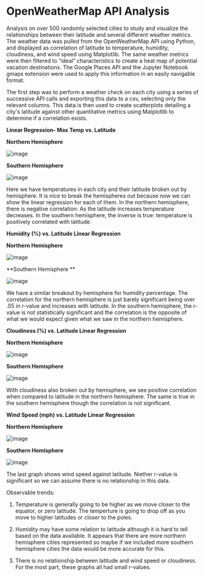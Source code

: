 # OpenWeatherMap API Analysis

Analysis on over 500 randomly selected cities to study and visualize the relationships between their latitude and several different weather metrics. The weather data was pulled from the OpenWeatherMap API using Python, and displayed as correlation of latitude to temperature, humidity, cloudiness, and wind speed using Matplotlib. The same weather metrics were then filtered to “ideal” characteristics to create a heat map of potential vacation destinations. The Google Places API and the Jupyter Notebook gmaps extension were used to apply this information in an easily navigable format.

The first step was to perform a weather check on each city using a series of successive API calls and exporting this data to a csv, selecting only the relevant columns. This data is then used to create scatterplots detailing a city's latitude against other quantitative metrics using Matplotlib to determine if a correlation exists.

**Linear Regression- Max Temp vs. Latitude**

**Northern Hemisphere**

![image](https://user-images.githubusercontent.com/68552052/109753133-502fd900-7ba7-11eb-96af-d68b6beb9b04.png)

**Southern Hemisphere**

![image](https://user-images.githubusercontent.com/68552052/109753180-66d63000-7ba7-11eb-8c02-1fcd8d0c8ddb.png)

Here we have temperatures in each city and their latitude broken out by hemisphere. It is nice to break the hemispheres out because now we can show the linear regression for each of them. In the northern hemisphere, there is negative correlation: As the latitude increases temperature decreases. In the southern hemisphere, the inverse is true: temperature is positively correlated with latitude.

**Humidity (%) vs. Latitude Linear Regression**

**Northern Hemisphere**

![image](https://user-images.githubusercontent.com/68552052/109753301-a13fcd00-7ba7-11eb-9f76-4d62cef554bb.png)

**Southern Hemisphere **

![image](https://user-images.githubusercontent.com/68552052/109753327-abfa6200-7ba7-11eb-9bd5-e55cab916a20.png)

We have a similar breakout by hemisphere for humidity percentage. The correlation for the northern hemisphere is just barely significant being over .05 in r-value and increases with latitude. In the southern hemisphere, the r-value is not statistically significant and the correlation is the opposite of what we would expect given what we saw in the northern hemisphere.

**Cloudiness (%) vs. Latitude Linear Regression**

**Northern Hemisphere**

![image](https://user-images.githubusercontent.com/68552052/109753922-b5d09500-7ba8-11eb-96db-4ab515ece021.png)

**Southern Hemisphere**

![image](https://user-images.githubusercontent.com/68552052/109753948-c254ed80-7ba8-11eb-90f2-12125f90be46.png)

With cloudiness also broken out by hemisphere, we see positive correlation when compared to latitude in the northern hemisphere. The same is true in the southern hemisphere though the correlation is not significant.

**Wind Speed (mph) vs. Latitude Linear Regression**

**Northern Hemisphere**

![image](https://user-images.githubusercontent.com/68552052/109753994-d862ae00-7ba8-11eb-97cb-7154c979bac1.png)

**Southern Hemisphere**

![image](https://user-images.githubusercontent.com/68552052/109754007-e31d4300-7ba8-11eb-8268-cfa42fb84e6d.png)

The last graph shows wind speed against latitude. Niether r-value is significant so we can assume there is no relationship in this data.

Observable trends:

1) Temperature is generally going to be higher as we move closer to the equator, or zero latitude. The temperture is going to drop off as you move to higher latitudes or closer to the poles.

2) Humidity may have some relation to latitude although it is hard to tell based on the data available. It appears that there are more northern hemisphere cities represented so maybe if we included more southern hemisphere cities the data would be more accurate for this.

3) There is no relationship between latitude and wind speed or cloudiness. For the most part, these graphs all had small r-values.




